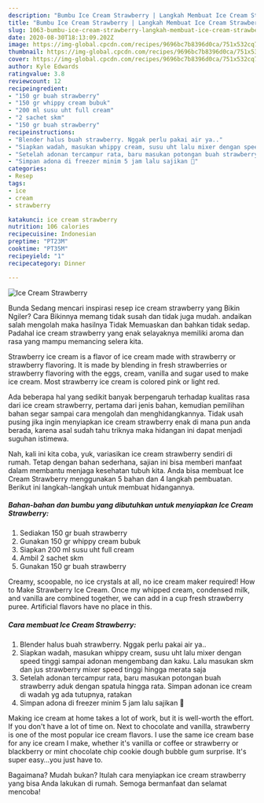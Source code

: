 ```yaml
---
description: "Bumbu Ice Cream Strawberry | Langkah Membuat Ice Cream Strawberry Yang Bikin Ngiler"
title: "Bumbu Ice Cream Strawberry | Langkah Membuat Ice Cream Strawberry Yang Bikin Ngiler"
slug: 1063-bumbu-ice-cream-strawberry-langkah-membuat-ice-cream-strawberry-yang-bikin-ngiler
date: 2020-08-30T18:13:09.202Z
image: https://img-global.cpcdn.com/recipes/9696bc7b8396d0ca/751x532cq70/ice-cream-strawberry-foto-resep-utama.jpg
thumbnail: https://img-global.cpcdn.com/recipes/9696bc7b8396d0ca/751x532cq70/ice-cream-strawberry-foto-resep-utama.jpg
cover: https://img-global.cpcdn.com/recipes/9696bc7b8396d0ca/751x532cq70/ice-cream-strawberry-foto-resep-utama.jpg
author: Kyle Edwards
ratingvalue: 3.8
reviewcount: 12
recipeingredient:
- "150 gr buah strawberry"
- "150 gr whippy cream bubuk"
- "200 ml susu uht full cream"
- "2 sachet skm"
- "150 gr buah strawberry"
recipeinstructions:
- "Blender halus buah strawberry. Nggak perlu pakai air ya.."
- "Siapkan wadah, masukan whippy cream, susu uht lalu mixer dengan speed tinggi sampai adonan mengembang dan kaku. Lalu masukan skm dan jus strawberry mixer speed tinggi hingga merata saja"
- "Setelah adonan tercampur rata, baru masukan potongan buah strawberry aduk dengan spatula hingga rata. Simpan adonan ice cream di wadah yg ada tutupnya, ratakan"
- "Simpan adona di freezer minim 5 jam lalu sajikan 🍧"
categories:
- Resep
tags:
- ice
- cream
- strawberry

katakunci: ice cream strawberry 
nutrition: 106 calories
recipecuisine: Indonesian
preptime: "PT23M"
cooktime: "PT35M"
recipeyield: "1"
recipecategory: Dinner

---
```



![Ice Cream Strawberry](https://img-global.cpcdn.com/recipes/9696bc7b8396d0ca/751x532cq70/ice-cream-strawberry-foto-resep-utama.jpg)

Bunda Sedang mencari inspirasi resep ice cream strawberry yang Bikin Ngiler? Cara Bikinnya memang tidak susah dan tidak juga mudah. andaikan salah mengolah maka hasilnya Tidak Memuaskan dan bahkan tidak sedap. Padahal ice cream strawberry yang enak selayaknya memiliki aroma dan rasa yang mampu memancing selera kita.

Strawberry ice cream is a flavor of ice cream made with strawberry or strawberry flavoring. It is made by blending in fresh strawberries or strawberry flavoring with the eggs, cream, vanilla and sugar used to make ice cream. Most strawberry ice cream is colored pink or light red.

Ada beberapa hal yang sedikit banyak berpengaruh terhadap kualitas rasa dari ice cream strawberry, pertama dari jenis bahan, kemudian pemilihan bahan segar sampai cara mengolah dan menghidangkannya. Tidak usah pusing jika ingin menyiapkan ice cream strawberry enak di mana pun anda berada, karena asal sudah tahu triknya maka hidangan ini dapat menjadi suguhan istimewa.


Nah, kali ini kita coba, yuk, variasikan ice cream strawberry sendiri di rumah. Tetap dengan bahan sederhana, sajian ini bisa memberi manfaat dalam membantu menjaga kesehatan tubuh kita. Anda bisa membuat Ice Cream Strawberry menggunakan 5 bahan dan 4 langkah pembuatan. Berikut ini langkah-langkah untuk membuat hidangannya.

<!--inarticleads1-->

##### Bahan-bahan dan bumbu yang dibutuhkan untuk menyiapkan Ice Cream Strawberry:

1. Sediakan 150 gr buah strawberry
1. Gunakan 150 gr whippy cream bubuk
1. Siapkan 200 ml susu uht full cream
1. Ambil 2 sachet skm
1. Gunakan 150 gr buah strawberry


Creamy, scoopable, no ice crystals at all, no ice cream maker required! How to Make Strawberry Ice Cream. Once my whipped cream, condensed milk, and vanilla are combined together, we can add in a cup fresh strawberry puree. Artificial flavors have no place in this. 

<!--inarticleads2-->

##### Cara membuat Ice Cream Strawberry:

1. Blender halus buah strawberry. Nggak perlu pakai air ya..
1. Siapkan wadah, masukan whippy cream, susu uht lalu mixer dengan speed tinggi sampai adonan mengembang dan kaku. Lalu masukan skm dan jus strawberry mixer speed tinggi hingga merata saja
1. Setelah adonan tercampur rata, baru masukan potongan buah strawberry aduk dengan spatula hingga rata. Simpan adonan ice cream di wadah yg ada tutupnya, ratakan
1. Simpan adona di freezer minim 5 jam lalu sajikan 🍧


Making ice cream at home takes a lot of work, but it is well-worth the effort. If you don&#39;t have a lot of time on. Next to chocolate and vanilla, strawberry is one of the most popular ice cream flavors. I use the same ice cream base for any ice cream I make, whether it&#39;s vanilla or coffee or strawberry or blackberry or mint chocolate chip cookie dough bubble gum surprise. It&#39;s super easy…you just have to. 

Bagaimana? Mudah bukan? Itulah cara menyiapkan ice cream strawberry yang bisa Anda lakukan di rumah. Semoga bermanfaat dan selamat mencoba!

